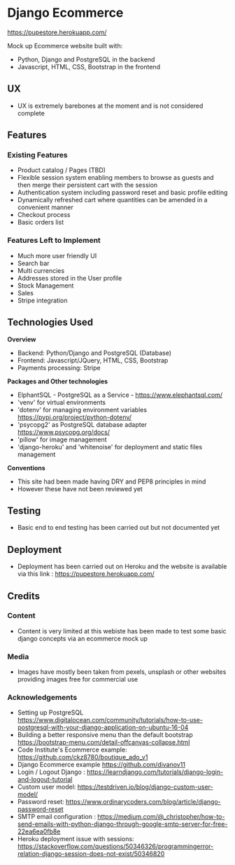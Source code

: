 # Django Ecommerce

https://pupestore.herokuapp.com/

Mock up Ecommerce website built with: 
* Python, Django and PostgreSQL in the backend
* Javascript, HTML, CSS, Bootstrap in the frontend
 
## UX
* UX is extremely barebones at the moment and is not considered complete

## Features

### Existing Features

* Product catalog / Pages (TBD)
* Flexible session system enabling members to browse as guests and then merge their persistent cart with the session
* Authentication system including password reset and basic profile editing
* Dynamically refreshed cart where quantities can be amended in a convenient manner
* Checkout process
* Basic orders list

### Features Left to Implement

* Much more user friendly UI 
* Search bar
* Multi currencies
* Addresses stored in the User profile
* Stock Management
* Sales
* Stripe integration

## Technologies Used

**Overview**

* Backend: Python/Django and PostgreSQL (Database)
* Frontend: Javascript/JQuery, HTML, CSS, Bootstrap
* Payments processing: Stripe

**Packages and Other technologies**

* ElphantSQL - PostgreSQL as a Service - https://www.elephantsql.com/ 
* 'venv' for virtual environments
* 'dotenv' for managing environment variables https://pypi.org/project/python-dotenv/ 
* 'psycopg2' as PostgreSQL database adapter https://www.psycopg.org/docs/
* 'pillow' for image management
* 'django-heroku' and 'whitenoise' for deployment and static files management

**Conventions**

* This site had been made having DRY and PEP8 principles in mind
* However these have not been reviewed yet 

## Testing

* Basic end to end testing has been carried out but not documented yet

## Deployment

* Deployment has been carried out on Heroku and the website is available via this link : https://pupestore.herokuapp.com/

## Credits

### Content
* Content is very limited at this webiste has been made to test some basic django concepts via an ecommerce mock up

### Media

* Images have mostly been taken from pexels, unsplash or other websites providing images free for commercial use

### Acknowledgements

* Setting up PostgreSQL https://www.digitalocean.com/community/tutorials/how-to-use-postgresql-with-your-django-application-on-ubuntu-16-04
* Building a better responsive menu than the default bootstrap https://bootstrap-menu.com/detail-offcanvas-collapse.html
* Code Institute's Ecommerce example: https://github.com/ckz8780/boutique_ado_v1   
* Django Ecommerce example https://github.com/divanov11
* Login / Logout Django : https://learndjango.com/tutorials/django-login-and-logout-tutorial
* Custom user model: https://testdriven.io/blog/django-custom-user-model/
* Password reset: https://www.ordinarycoders.com/blog/article/django-password-reset
* SMTP email configuration : https://medium.com/@_christopher/how-to-send-emails-with-python-django-through-google-smtp-server-for-free-22ea6ea0fb8e
* Heroku deployment issue with sessions: https://stackoverflow.com/questions/50346326/programmingerror-relation-django-session-does-not-exist/50346820



